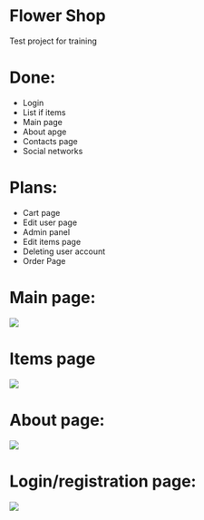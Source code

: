# Flower Shop
Test project for training
<h1>Done:</h1> 
<ul>
  <li>Login</li>
  <li>List if items</li>
  <li>Main page</li>
  <li>About apge</li>
  <li>Contacts page</li>
  <li>Social networks</li>
</ul>

<h1>Plans:</h1>
<ul>
  <li>Cart page</li>
  <li>Edit user page</li>
  <li>Admin panel</li>
  <li>Edit items page</li>
  <li>Deleting user account</li>
  <li>Order Page</li>
</ul>

<h1>Main page:</h1>
<img src="https://user-images.githubusercontent.com/54202786/125954792-bf40b359-81eb-444c-b9e2-4d39a504ef5e.png">

<h1>Items page</h1>
<img src="https://user-images.githubusercontent.com/54202786/125955040-9e904e09-98aa-4ee6-a9a6-0d2dcab07d11.png">

<h1>About page:</h1>
<img src="https://user-images.githubusercontent.com/54202786/125955190-8ecc7f80-802b-4be3-ba4b-d2aec75cb6c7.png">

<h1>Login/registration page:</h1>
<img src="https://user-images.githubusercontent.com/54202786/125955350-55ba37ba-ad60-46b6-88a6-07db3eb14164.png">

